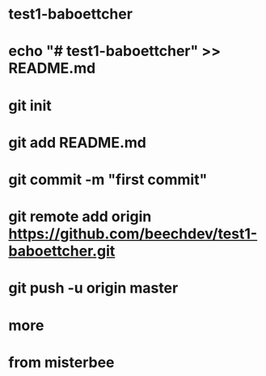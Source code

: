 # test1-baboettcher

# echo "# test1-baboettcher" >> README.md

# git init

# git add README.md

# git commit -m "first commit"

# git remote add origin https://github.com/beechdev/test1-baboettcher.git

# git push -u origin master

# more

# from misterbee